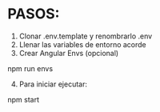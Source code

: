 # PASOS:
1. Clonar .env.template y renombrarlo .env
2. Llenar las variables de entorno acorde
3. Crear Angular Envs (opcional)

npm run envs

4. Para iniciar ejecutar:

npm start
